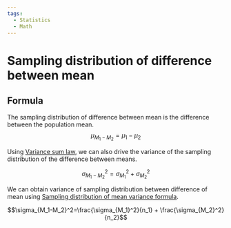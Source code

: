 ```yaml
---
tags:
  - Statistics
  - Math
---
```

# Sampling distribution of difference between mean

## Formula

The sampling distribution of difference between mean is the difference between the population mean.
$$\mu_{M_1-M_2}=\mu_1-\mu_2$$

Using [Variance sum law](Variance%20sum%20law.md), we can also drive the variance of the sampling distribution of the difference between means.

$$\sigma_{M_1-M_2}^2 = \sigma_{M_1}^2 + \sigma_{M_2}^2$$

We can obtain variance of sampling distribution between difference of mean using [Sampling distribution of mean variance formula](Sampling%20distribution.md#Variance).

$$\sigma_{M_1-M_2}^2=\frac{\sigma_{M_1}^2}{n_1} + \frac{\sigma_{M_2}^2}{n_2}$$